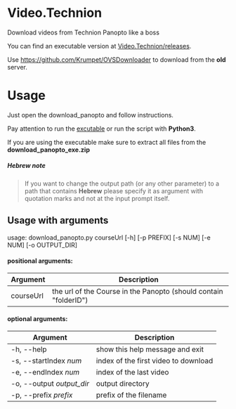 # Video.Technion
Download videos from Technion Panopto like a boss

You can find an executable version at [Video.Technion/releases](https://github.com/urielha/Video.Technion/releases).

Use https://github.com/Krumpet/OVSDownloader to download from the **old** server.

# Usage

Just open the download_panopto and follow instructions.

Pay attention to run the [excutable](https://github.com/urielha/Video.Technion/releases) or run the script with **Python3**.

If you are using the executable make sure to extract all files from the **download_panopto_exe.zip** 

##### Hebrew note

> If you want to change the output path (or any other parameter) to a path that contains **Hebrew** please specify it as argument with quotation marks and not at the input prompt itself.

## Usage with arguments

usage: download_panopto.py courseUrl \[-h\] \[-p PREFIX\] \[-s NUM\] \[-e NUM\] \[-o OUTPUT_DIR\]

#### positional arguments:

| Argument | Description |
| -------- | ----------- |
|  courseUrl  | the url of the Course in the Panopto (should contain "folderID") |

#### optional arguments:
| Argument | Description |
| -------- | ----------- |
| -h, --help | show this help message and exit |
| -s, --startIndex *num* | index of the first video to download |
| -e, --endIndex *num* | index of the last video |
| -o, --output *output_dir* | output directory |
| -p, --prefix *prefix* | prefix of the filename |

